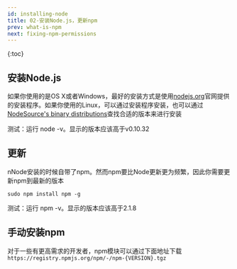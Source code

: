 ```yaml
---
id: installing-node
title: 02-安装Node.js，更新npm
prev: what-is-npm
next: fixing-npm-permissions
---
```


{:toc}

## 安装Node.js

如果你使用的是OS X或者Windows，最好的安装方式是使用[nodejs.org](https://nodejs.org)官网提供的安装程序。如果你使用的Linux，可以通过安装程序安装，也可以通过[NodeSource's binary distributions](https://github.com/nodesource/distributions)查找合适的版本来进行安装

测试：运行 node -v。显示的版本应该高于v0.10.32

## 更新

nNode安装的时候自带了npm。然而npm要比Node更新更为频繁，因此你需要更新npm到最新的版本

`sudo npm install npm -g`

测试：运行 npm -v。显示的版本应该高于2.1.8

## 手动安装npm

对于一些有更高需求的开发者，npm模块可以通过下面地址下载
`https://registry.npmjs.org/npm/-/npm-{VERSION}.tgz`
